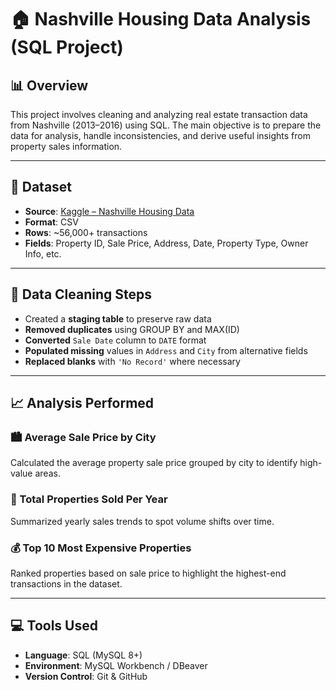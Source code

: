 # 🏠 Nashville Housing Data Analysis (SQL Project)

## 📊 Overview
This project involves cleaning and analyzing real estate transaction data from Nashville (2013–2016) using SQL. The main objective is to prepare the data for analysis, handle inconsistencies, and derive useful insights from property sales information.

---

## 📁 Dataset
- **Source**: [Kaggle – Nashville Housing Data](https://www.kaggle.com/datasets/tmthyjames/nashville-housing-data)
- **Format**: CSV
- **Rows**: ~56,000+ transactions
- **Fields**: Property ID, Sale Price, Address, Date, Property Type, Owner Info, etc.

---

## 🧹 Data Cleaning Steps
- Created a **staging table** to preserve raw data
- **Removed duplicates** using GROUP BY and MAX(ID)
- **Converted** `Sale Date` column to `DATE` format
- **Populated missing** values in `Address` and `City` from alternative fields
- **Replaced blanks** with `'No Record'` where necessary

---

## 📈 Analysis Performed

### 🏙️ Average Sale Price by City
Calculated the average property sale price grouped by city to identify high-value areas.

### 📅 Total Properties Sold Per Year
Summarized yearly sales trends to spot volume shifts over time.

### 💰 Top 10 Most Expensive Properties
Ranked properties based on sale price to highlight the highest-end transactions in the dataset.

---

## 💻 Tools Used
- **Language**: SQL (MySQL 8+)
- **Environment**: MySQL Workbench / DBeaver
- **Version Control**: Git & GitHub
